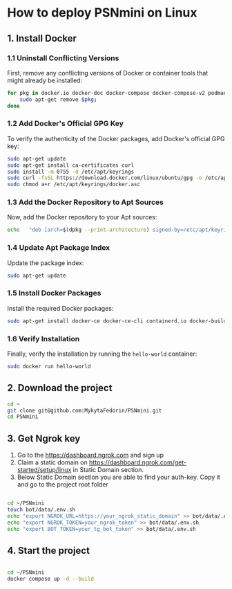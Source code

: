 # How to deploy PSNmini on Linux

## 1. Install Docker

### 1.1 Uninstall Conflicting Versions
First, remove any conflicting versions of Docker or container tools that might already be installed:

```bash
for pkg in docker.io docker-doc docker-compose docker-compose-v2 podman-docker containerd runc; do
    sudo apt-get remove $pkg;
done
```

### 1.2 Add Docker's Official GPG Key
To verify the authenticity of the Docker packages, add Docker's official GPG key:

```bash
sudo apt-get update
sudo apt-get install ca-certificates curl
sudo install -m 0755 -d /etc/apt/keyrings
sudo curl -fsSL https://download.docker.com/linux/ubuntu/gpg -o /etc/apt/keyrings/docker.asc
sudo chmod a+r /etc/apt/keyrings/docker.asc
```

### 1.3 Add the Docker Repository to Apt Sources
Now, add the Docker repository to your Apt sources:

```bash
echo   "deb [arch=$(dpkg --print-architecture) signed-by=/etc/apt/keyrings/docker.asc] https://download.docker.com/linux/ubuntu   $(. /etc/os-release && echo "$VERSION_CODENAME") stable" |   sudo tee /etc/apt/sources.list.d/docker.list > /dev/null
```

### 1.4 Update Apt Package Index
Update the package index:

```bash
sudo apt-get update
```

### 1.5 Install Docker Packages
Install the required Docker packages:

```bash
sudo apt-get install docker-ce docker-ce-cli containerd.io docker-buildx-plugin docker-compose-plugin
```

### 1.6 Verify Installation
Finally, verify the installation by running the `hello-world` container:

```bash
sudo docker run hello-world
```

## 2. Download the project
```bash
cd ~
git clone git@github.com:MykytaFedorin/PSNmini.git
cd PSNmini
```

## 3. Get Ngrok key
1. Go to the https://dashboard.ngrok.com  and sign up
2. Claim a static domain on https://dashboard.ngrok.com/get-started/setup/linux in Static Domain section.
3. Below Static Domain section you are able to find your auth-key. Copy it and go to the project root folder
```bash

cd ~/PSNmini
touch bot/data/.env.sh
echo "export NGROK_URL=https://your_ngrok_static_domain" >> bot/data/.env.sh
echo "export NGROK_TOKEN=your_ngrok_token" >> bot/data/.env.sh
echo "export BOT_TOKEN=your_tg_bot_token" >> bot/data/.env.sh

```
## 4. Start the project
```bash

cd ~/PSNmini
docker compose up -d --build

```
